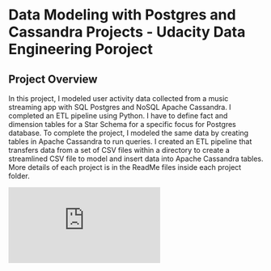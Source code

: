 <h1>Data Modeling with Postgres and Cassandra Projects - Udacity Data Engineering Poroject</h1>
<h2>Project Overview</h2>
In this project, I modeled user activity data collected from a music streaming app with SQL Postgres and NoSQL Apache Cassandra. I completed an ETL pipeline using Python. I have to define fact and dimension tables for a Star Schema for a specific focus for Postgres database. To complete the project, I modeled the same data by creating tables in Apache Cassandra to run queries. I created an ETL pipeline that transfers data from a set of CSV files within a directory to create a streamlined CSV file to model and insert data into Apache Cassandra tables.
More details of each project is in the ReadMe files inside each project folder.



![Certificate.pdf](https://github.com/Shayan-ShA/Data-Modeling-with-Postgres-and-Cassandra-Projects-Udacity_DataEngineering/blob/main/Certificate.pdf)
